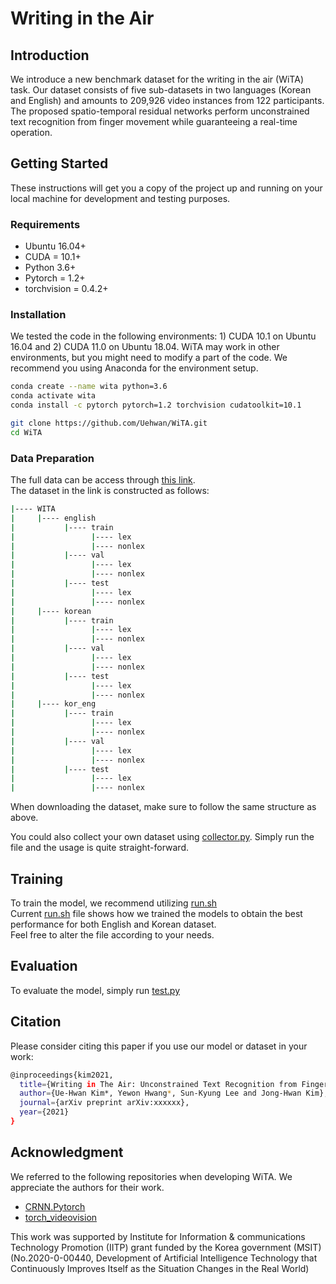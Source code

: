 # Writing in the Air

## Introduction
We introduce a new benchmark dataset for the writing in the air (WiTA) task. Our dataset consists of five sub-datasets in two languages (Korean and English) and amounts to 209,926 video instances from 122 participants. The proposed spatio-temporal residual networks perform unconstrained text recognition from finger movement while guaranteeing a real-time operation.

## Getting Started

These instructions will get you a copy of the project up and running on your local machine for development and testing purposes.

### Requirements

* Ubuntu 16.04+
* CUDA = 10.1+
* Python 3.6+
* Pytorch = 1.2+
* torchvision = 0.4.2+

### Installation

We tested the code in the following environments: 1) CUDA 10.1 on Ubuntu 16.04 and 2) CUDA 11.0 on Ubuntu 18.04. WiTA may work in other environments, but you might need to modify a part of the code. We recommend you using Anaconda for the environment setup.

```bash
conda create --name wita python=3.6
conda activate wita
conda install -c pytorch pytorch=1.2 torchvision cudatoolkit=10.1

git clone https://github.com/Uehwan/WiTA.git
cd WiTA
```

### Data Preparation
The full data can be access through [this link](https://kaistackr-my.sharepoint.com/:f:/g/personal/ykh5013_kaist_ac_kr/Eo8xavj1KFpOpq9pZ3sa4aIBnP-2-V8h9s8AI5QqD-cuFA?e=e4dsJq).  
The dataset in the link is constructed as follows:
```bash
|---- WITA
|     |---- english
|           |---- train
|                 |---- lex
|                 |---- nonlex
|           |---- val
|                 |---- lex
|                 |---- nonlex
|           |---- test
|                 |---- lex
|                 |---- nonlex
|     |---- korean
|           |---- train
|                 |---- lex
|                 |---- nonlex
|           |---- val
|                 |---- lex
|                 |---- nonlex
|           |---- test
|                 |---- lex
|                 |---- nonlex
|     |---- kor_eng
|           |---- train
|                 |---- lex
|                 |---- nonlex
|           |---- val
|                 |---- lex
|                 |---- nonlex
|           |---- test
|                 |---- lex
|                 |---- nonlex
```
When downloading the dataset, make sure to follow the same structure as above.

You could also collect your own dataset using [collector.py](collector.py). Simply run the file and the usage is quite straight-forward.

## Training
To train the model, we recommend utilizing [run.sh](run.sh)  
Current [run.sh](run.sh) file shows how we trained the models to obtain the best performance for both English and Korean dataset.  
Feel free to alter the file according to your needs.


## Evaluation
To evaluate the model, simply run [test.py](test.py)

## Citation
Please consider citing this paper if you use our model or dataset in your work:
```bash
@inproceedings{kim2021,
  title={Writing in The Air: Unconstrained Text Recognition from Finger Movement Using Spatio-Temporal Convolution},
  author={Ue-Hwan Kim*, Yewon Hwang*, Sun-Kyung Lee and Jong-Hwan Kim},
  journal={arXiv preprint arXiv:xxxxxx},
  year={2021}
}
```

## Acknowledgment
We referred to the following repositories when developing WiTA. We appreciate the authors for their work.
* [CRNN.Pytorch](https://github.com/meijieru/crnn.pytorch/)
* [torch_videovision](https://github.com/hassony2/torch_videovision/blob/master/torchvideotransforms/video_transforms.py)

This work was supported by Institute for Information & communications Technology Promotion (IITP) grant funded by the Korea government (MSIT) (No.2020-0-00440, Development of Artificial Intelligence Technology that Continuously Improves Itself as the Situation Changes in the Real World)